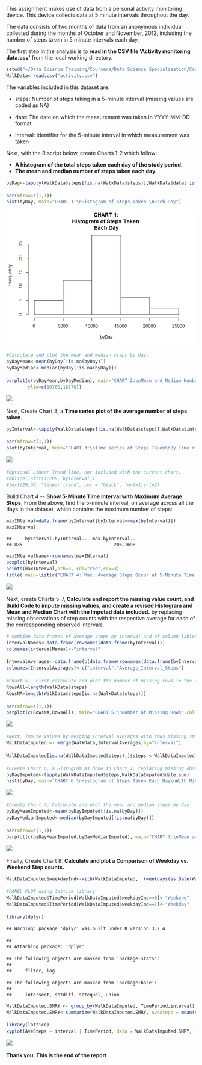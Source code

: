This assignment makes use of data from a personal activity monitoring device. This device collects data at 5 minute intervals throughout the day.

The data consists of two months of data from an anonymous individual collected during the months of October and November, 2012, including the number of steps taken in 5 minute intervals each day.

The first step in the analysis is to **read in the CSV file 'Activity monitoring data.csv'** from the local working directory.

``` r
setwd("~/Data Science Training/Coursera/Data Science Specialization/Course 5 Reproducible Research/Week 2/Data/repdata-data-activity")
WalkData<-read.csv("activity.csv")
```

The variables included in this dataset are:

-   steps: Number of steps taking in a 5-minute interval (missing values are coded as NA)

-   date: The date on which the measurement was taken in YYYY-MM-DD format

-   interval: Identifier for the 5-minute interval in which measurement was taken

Next, with the R script below, create Charts 1-2 which follow:

-   **A histogram of the total steps taken each day of the study period.**
-   **The mean and median number of steps taken each day.**

``` r
byDay<-tapply(WalkData$steps[!is.na(WalkData$steps)],WalkData$date[!is.na(WalkData$steps)],sum)

par(mfrow=c(1,1))
hist(byDay, main="CHART 1:\nHistogram of Steps Taken \nEach Day")
```

![](unnamed-chunk-2-1.png)<!-- -->

``` r
#Calculate and plot the mean and median steps by day.
byDayMean<-mean(byDay[!is.na(byDay)])
byDayMedian<-median(byDay[!is.na(byDay)])
 
barplot(c(byDayMean,byDayMedian), main="CHART 2:\nMean and Median Number of Daily Steps Taken",col = c("lightblue", "darkolivegreen1"), names.arg=c("Mean=10,766.2","Median=10,765"),
        ylim=c(10760,10770))
```

![](PA1_template_Make_md_Doc_files/figure-markdown_github/unnamed-chunk-2-2.png)<!-- -->

Next, Create Chart 3, a **Time series plot of the average number of steps taken.**

``` r
byInterval<-tapply(WalkData$steps[!is.na(WalkData$steps)],WalkData$interval[!is.na(WalkData$steps)],mean)

par(mfrow=c(1,1))
plot(byInterval, main="CHART 3:\nTime series of Steps Taken\nBy Time of Day Interval",type = "l",col="darkred")
```

![](PA1_template_Make_md_Doc_files/figure-markdown_github/unnamed-chunk-3-1.png)<!-- -->

``` r
#Optional Linear Trend line, not included with the current chart.
#abline(lsfit(1:288, byInterval))
#text(29,38, "linear trend", col = "black", font=1,srt=2)
```

Build Chart 4 -- **Show 5-Minute Time Interval with Maximum Average Steps**, From the above, find the 5-minute interval, on average across all the days in the dataset, which contains the maximum number of steps:

``` r
maxINterval=data.frame(byInterval[byInterval==max(byInterval)])
maxINterval
```

    ##     byInterval.byInterval....max.byInterval..
    ## 835                                  206.1698

``` r
maxINtervalName<-rownames(maxINterval)
boxplot(byInterval)
points(maxINterval,pch=3, col="red",cex=3) 
title( main=list(c("CHART 4: Max. Average Steps Occur at 5-Minute Time Interval ",maxINtervalName),col="red"),xlab="Distribution of Average Steps for Each Time Interval.\nAt time interval 835, average steps were 206.2")
```

![](PA1_template_Make_md_Doc_files/figure-markdown_github/unnamed-chunk-4-1.png)<!-- -->

Next, create Charts 5-7, **Calculate and report the missing value count, and Build Code to impute missing values, and create a revised Histogram and Mean and Median Chart with the Imputed data included.** by replacing missing observations of step counts with the respective average for each of the corresoponding observed intervals.

``` r
# combine data frames of average steps by interval and of column lables
intervalNames<-data.frame(rownames(data.frame(byInterval)))
colnames(intervalNames)<-"interval"

IntervalAverages<-data.frame(c(data.frame(rownames(data.frame(byInterval))),data.frame(byInterval)))
colnames(IntervalAverages)<-c("interval","Average_Interval_Steps")

#Chart 5 - First calculate and plot the number of missing rows in the data set:
RowsAll=length(WalkData$steps)
RowsNA=length(WalkData$steps[is.na(WalkData$steps)])

par(mfrow=c(1,1))
barplot(c(RowsNA,RowsAll), main="CHART 5:\nNumber of Missing Rows",col = c("darkslateblue","grey"), names.arg=c("2,304 Missing Rows","17,568 Total Rows"))
```

![](PA1_template_Make_md_Doc_files/figure-markdown_github/unnamed-chunk-5-1.png)<!-- -->

``` r
#Next, impute Values by merging interval averages with rows missing step counts.
WalkDataImputed <- merge(WalkData,IntervalAverages,by="interval")

WalkDataImputed[is.na(WalkDataImputed$steps),]$steps <-WalkDataImputed[is.na(WalkDataImputed$steps),]$Average_Interval_Steps

#Create Chart 6, a Histogram as done in Chart 1, replacing missing observations with averages at each interval, then summing each day.
byDayImputed<-tapply(WalkDataImputed$steps,WalkDataImputed$date,sum)
hist(byDay, main="CHART 6:\nHistogram of Steps Taken Each Day\nWith Missing Values Imputed as Average for each Interval")
```

![](PA1_template_Make_md_Doc_files/figure-markdown_github/unnamed-chunk-5-2.png)<!-- -->

``` r
#Create Chart 7, Calculate and plot the mean and median steps by day.
byDayMeanImputed<-mean(byDayImputed[!is.na(byDay)])
byDayMedianImputed<-median(byDayImputed[!is.na(byDay)])

par(mfrow=c(1,1))
barplot(c(byDayMeanImputed,byDayMedianImputed), main="CHART 7:\nMean and Median Number of Daily Steps Taken\nWith Missing Values Imputed as Average for each Interval",col = c("lightblue", "darkolivegreen1"), names.arg=c("Mean=10,766.2","Median=10,765"), xlab="NOTE: No Change in Mean or Median", ylim=c(10760,10770))
```

![](PA1_template_Make_md_Doc_files/figure-markdown_github/unnamed-chunk-5-3.png)<!-- -->

Finally, Create Chart 8: **Calculate and plot a Comparison of Weekday vs. Weekend Step counts.**

``` r
WalkDataImputed$weekdayInd<-with(WalkDataImputed, !(weekdays(as.Date(WalkDataImputed$date))=="Saturday" | weekdays(as.Date(WalkDataImputed$date))=="Sunday")) 

#PANEL PLOT using lattice library
WalkDataImputed$TimePeriod[WalkDataImputed$weekdayInd==0]<-"Weekend"
WalkDataImputed$TimePeriod[WalkDataImputed$weekdayInd==1]<-"Weekday"

library(dplyr)
```

    ## Warning: package 'dplyr' was built under R version 3.2.4

    ## 
    ## Attaching package: 'dplyr'

    ## The following objects are masked from 'package:stats':
    ## 
    ##     filter, lag

    ## The following objects are masked from 'package:base':
    ## 
    ##     intersect, setdiff, setequal, union

``` r
WalkDataImputed.SMRY <- group_by(WalkDataImputed, TimePeriod,interval)
WalkDataImputed.SMRY<-summarize(WalkDataImputed.SMRY, AveSteps = mean(steps, na.rm = TRUE))

library(lattice)
xyplot(AveSteps ~ interval | TimePeriod, data = WalkDataImputed.SMRY, layout = c(1, 2),type = "l")
```

![](PA1_template_Make_md_Doc_files/figure-markdown_github/unnamed-chunk-6-1.png)<!-- -->

**Thank you. This is the end of the report**
